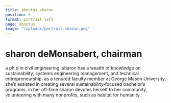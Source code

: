 ```yaml
---
title: aboutus.sharon
position: 5
format: portrait-left
page: aboutus
image: "/uploads/portrait-sharon.png"
---
```


# sharon deMonsabert, chairman
a ph.d in civil engineering, sharon has a wealth of knowledge on sustainability, systems engineering management, and technical entrepreneurship. as a tenured faculty member at George Mason University, she’s assisted in creating several sustainability‐focused bachelor’s programs. in her off-time sharon devotes herself to her community, volunteering with many nonprofits, such as habitat for humanity.